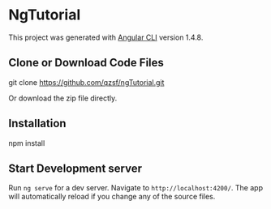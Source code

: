 # NgTutorial

This project was generated with [Angular CLI](https://github.com/angular/angular-cli) version 1.4.8.

## Clone or Download Code Files

git clone https://github.com/qzsf/ngTutorial.git

Or download the zip file directly.

## Installation

npm install

## Start Development server

Run `ng serve` for a dev server. Navigate to `http://localhost:4200/`. The app will automatically reload if you change any of the source files.


